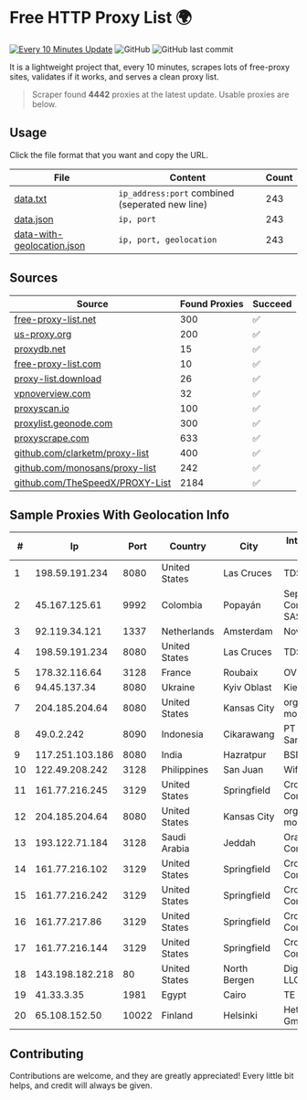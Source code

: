 
# Free HTTP Proxy List 🌍

[![Every 10 Minutes Update](https://github.com/mertguvencli/http-proxy-list/actions/workflows/main.yml/badge.svg?branch=main)](https://github.com/mertguvencli/http-proxy-list/actions/workflows/main.yml)
![GitHub](https://img.shields.io/github/license/mertguvencli/http-proxy-list)
![GitHub last commit](https://img.shields.io/github/last-commit/mertguvencli/http-proxy-list)

It is a lightweight project that, every 10 minutes, scrapes lots of free-proxy sites, validates if it works, and serves a clean proxy list.


> Scraper found **4442** proxies at the latest update. Usable proxies are below.

## Usage

Click the file format that you want and copy the URL.


|File|Content|Count|
|----|-------|-----|
|[data.txt](https://raw.githubusercontent.com/mertguvencli/http-proxy-list/main/proxy-list/data.txt)|`ip_address:port` combined (seperated new line)|243|
|[data.json](https://raw.githubusercontent.com/mertguvencli/http-proxy-list/main/proxy-list/data.json)|`ip, port`|243|
|[data-with-geolocation.json](https://raw.githubusercontent.com/mertguvencli/http-proxy-list/main/proxy-list/data-with-geolocation.json)|`ip, port, geolocation`|243|

## Sources

|Source|Found Proxies|Succeed|
|------|-------------|-------|
|[free-proxy-list.net](https://free-proxy-list.net)|300|✅|
|[us-proxy.org](https://www.us-proxy.org)|200|✅|
|[proxydb.net](http://proxydb.net)|15|✅|
|[free-proxy-list.com](https://free-proxy-list.com/?page=&port=&type%5B%5D=http&type%5B%5D=https&up_time=0&search=Search)|10|✅|
|[proxy-list.download](https://www.proxy-list.download/HTTP)|26|✅|
|[vpnoverview.com](https://vpnoverview.com/privacy/anonymous-browsing/free-proxy-servers)|32|✅|
|[proxyscan.io](https://www.proxyscan.io)|100|✅|
|[proxylist.geonode.com](https://proxylist.geonode.com/api/proxy-list?limit=300&page=1&sort_by=lastChecked&sort_type=desc&protocols=http,https)|300|✅|
|[proxyscrape.com](https://api.proxyscrape.com/v2/?request=displayproxies&protocol=http&timeout=10000&country=all&ssl=all&anonymity=all)|633|✅|
|[github.com/clarketm/proxy-list](https://raw.githubusercontent.com/clarketm/proxy-list/master/proxy-list-raw.txt)|400|✅|
|[github.com/monosans/proxy-list](https://raw.githubusercontent.com/monosans/proxy-list/main/proxies/http.txt)|242|✅|
|[github.com/TheSpeedX/PROXY-List](https://raw.githubusercontent.com/TheSpeedX/PROXY-List/master/http.txt)|2184|✅|


## Sample Proxies With Geolocation Info

|#|Ip|Port|Country|City|Internet Service Provider|
|-|--|----|-------|----|-------------------------|
|1|198.59.191.234|8080|United States|Las Cruces|TDS TELECOM|
|2|45.167.125.61|9992|Colombia|Popayán|Sepcom Comunicaciones SAS|
|3|92.119.34.121|1337|Netherlands|Amsterdam|NovoServe B.V.|
|4|198.59.191.234|8080|United States|Las Cruces|TDS TELECOM|
|5|178.32.116.64|3128|France|Roubaix|OVH SAS|
|6|94.45.137.34|8080|Ukraine|Kyiv Oblast|Kievline LLC|
|7|204.185.204.64|8080|United States|Kansas City|org-morenet.more.net|
|8|49.0.2.242|8090|Indonesia|Cikarawang|PT Usaha Adi Sanggoro|
|9|117.251.103.186|8080|India|Hazratpur|BSNL Internet|
|10|122.49.208.242|3128|Philippines|San Juan|WifiCity, Inc|
|11|161.77.216.245|3129|United States|Springfield|Crocker Communications|
|12|204.185.204.64|8080|United States|Kansas City|org-morenet.more.net|
|13|193.122.71.184|3128|Saudi Arabia|Jeddah|Oracle Corporation|
|14|161.77.216.102|3129|United States|Springfield|Crocker Communications|
|15|161.77.216.242|3129|United States|Springfield|Crocker Communications|
|16|161.77.217.86|3129|United States|Springfield|Crocker Communications|
|17|161.77.216.144|3129|United States|Springfield|Crocker Communications|
|18|143.198.182.218|80|United States|North Bergen|DigitalOcean, LLC|
|19|41.33.3.35|1981|Egypt|Cairo|TE Data|
|20|65.108.152.50|10022|Finland|Helsinki|Hetzner Online GmbH|



## Contributing

Contributions are welcome, and they are greatly appreciated! Every
little bit helps, and credit will always be given.

